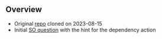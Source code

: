 
## Overview

- Original [repo][repo] cloned on 2023-08-15 
- Initial [SO question][so question] with the hint for the dependency action


[repo]: https://github.com/mikeblazanin/ecoevojobsR
[so question]: https://stackoverflow.com/questions/76907259/installing-package-dependencies-only-from-binary-not-source-using-remotesins
